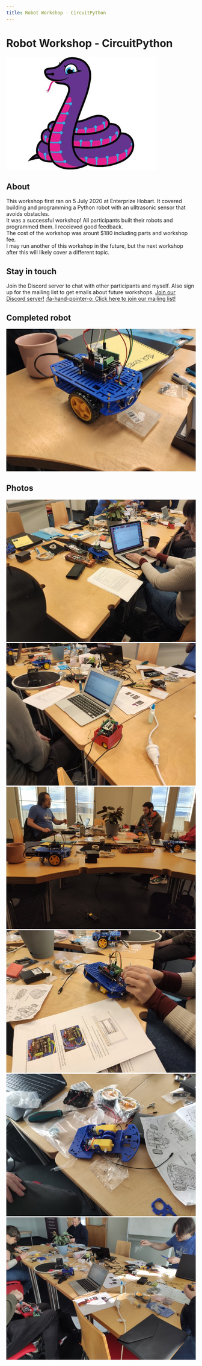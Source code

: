 ```yaml
---
title: Robot Workshop - CircuitPython
---
```


<script>
    var ml_webform_1753848 = ml_account('webforms', '1753848', 'a8z2u6', 'load');
    ml_webform_1753848('animation', 'fadeIn');
</script>

# Robot Workshop - CircuitPython

![](circuitpython-logo_png_content-body-gallery.png)

## About
This workshop first ran on 5 July 2020 at Enterprize Hobart. It covered building and programming a Python robot with an ulltrasonic sensor that avoids obstacles.  
It was a successful workshop! All participants built their robots and programmed them. I receieved good feedback.  
The cost of the workshop was arount $180 including parts and workshop fee.  
I may run another of this workshop in the future, but the next workshop after this will likely cover a different topic.

## Stay in touch
Join the Discord server to chat with other participants and myself. Also sign up for the mailing list to get emails about future workshops.
[Join our Discord server!](https://discord.gg/GQGh9UU)
<a href="javascript:;" onclick="ml_webform_1753848('show')">:fa-hand-pointer-o: Click here to join our mailing list!</a>

## Completed robot
![](participant_robot.jpg)

## Photos
![](robot_workshop_photo_1.jpg)  
![](robot_workshop_photo_2.jpg)  
![](robot_workshop_photo_3.jpg)  
![](robot_workshop_photo_4.jpg)  
![](robot_workshop_photo_5.jpg)  
![](robot_workshop_photo_6.jpg)  


